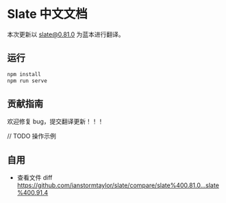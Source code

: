 # Slate 中文文档

本次更新以 [slate@0.81.0](https://github.com/ianstormtaylor/slate/tree/1c5639fdd6f453e40be370e97d1892cc1f08f758) 为蓝本进行翻译。

## 运行

```bash
npm install
npm run serve
```

## 贡献指南

欢迎修复 bug，提交翻译更新！！！

// TODO 操作示例

## 自用

- 查看文件 diff https://github.com/ianstormtaylor/slate/compare/slate%400.81.0...slate%400.91.4